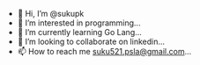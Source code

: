 - 👋 Hi, I’m @sukupk
- 👀 I’m interested in programming...
- 🌱 I’m currently learning Go Lang...
- 💞️ I’m looking to collaborate on linkedin...
- 📫 How to reach me suku521.psla@gmail.com...

<!---
sukupk/sukupk is a ✨ special ✨ repository because its `README.md` (this file) appears on your GitHub profile.
You can click the Preview link to take a look at your changes.
--->
